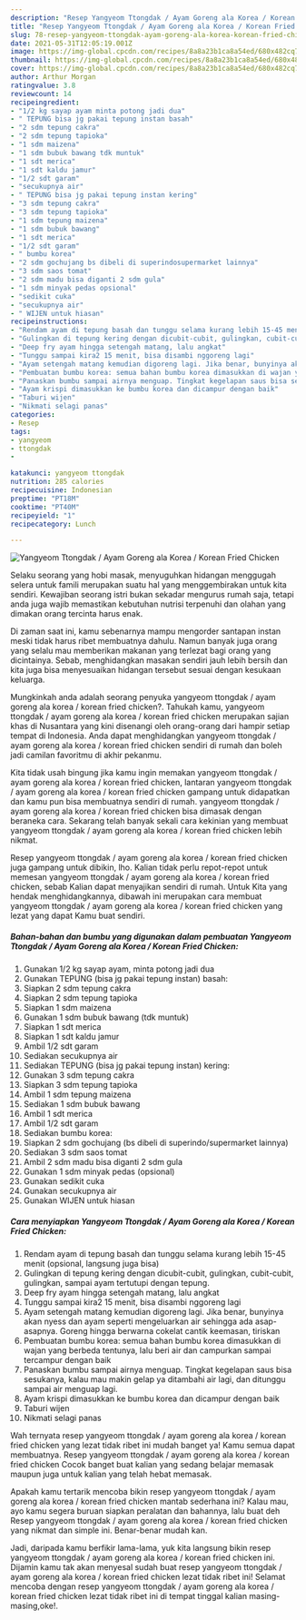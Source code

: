 ```yaml
---
description: "Resep Yangyeom Ttongdak / Ayam Goreng ala Korea / Korean Fried Chicken yang enak dan Mudah Dibuat"
title: "Resep Yangyeom Ttongdak / Ayam Goreng ala Korea / Korean Fried Chicken yang enak dan Mudah Dibuat"
slug: 78-resep-yangyeom-ttongdak-ayam-goreng-ala-korea-korean-fried-chicken-yang-enak-dan-mudah-dibuat
date: 2021-05-31T12:05:19.001Z
image: https://img-global.cpcdn.com/recipes/8a8a23b1ca8a54ed/680x482cq70/yangyeom-ttongdak-ayam-goreng-ala-korea-korean-fried-chicken-foto-resep-utama.jpg
thumbnail: https://img-global.cpcdn.com/recipes/8a8a23b1ca8a54ed/680x482cq70/yangyeom-ttongdak-ayam-goreng-ala-korea-korean-fried-chicken-foto-resep-utama.jpg
cover: https://img-global.cpcdn.com/recipes/8a8a23b1ca8a54ed/680x482cq70/yangyeom-ttongdak-ayam-goreng-ala-korea-korean-fried-chicken-foto-resep-utama.jpg
author: Arthur Morgan
ratingvalue: 3.8
reviewcount: 14
recipeingredient:
- "1/2 kg sayap ayam minta potong jadi dua"
- " TEPUNG bisa jg pakai tepung instan basah"
- "2 sdm tepung cakra"
- "2 sdm tepung tapioka"
- "1 sdm maizena"
- "1 sdm bubuk bawang tdk muntuk"
- "1 sdt merica"
- "1 sdt kaldu jamur"
- "1/2 sdt garam"
- "secukupnya air"
- " TEPUNG bisa jg pakai tepung instan kering"
- "3 sdm tepung cakra"
- "3 sdm tepung tapioka"
- "1 sdm tepung maizena"
- "1 sdm bubuk bawang"
- "1 sdt merica"
- "1/2 sdt garam"
- " bumbu korea"
- "2 sdm gochujang bs dibeli di superindosupermarket lainnya"
- "3 sdm saos tomat"
- "2 sdm madu bisa diganti 2 sdm gula"
- "1 sdm minyak pedas opsional"
- "sedikit cuka"
- "secukupnya air"
- " WIJEN untuk hiasan"
recipeinstructions:
- "Rendam ayam di tepung basah dan tunggu selama kurang lebih 15-45 menit (opsional, langsung juga bisa)"
- "Gulingkan di tepung kering dengan dicubit-cubit, gulingkan, cubit-cubit, gulingkan, sampai ayam tertutupi dengan tepung."
- "Deep fry ayam hingga setengah matang, lalu angkat"
- "Tunggu sampai kira2 15 menit, bisa disambi nggoreng lagi"
- "Ayam setengah matang kemudian digoreng lagi. Jika benar, bunyinya akan nyess dan ayam seperti mengeluarkan air sehingga ada asap-asapnya. Goreng hingga berwarna cokelat cantik keemasan, tiriskan"
- "Pembuatan bumbu korea: semua bahan bumbu korea dimasukkan di wajan yang berbeda tentunya, lalu beri air dan campurkan sampai tercampur dengan baik"
- "Panaskan bumbu sampai airnya menguap. Tingkat kegelapan saus bisa sesukanya, kalau mau makin gelap ya ditambahi air lagi, dan ditunggu sampai air menguap lagi."
- "Ayam krispi dimasukkan ke bumbu korea dan dicampur dengan baik"
- "Taburi wijen"
- "Nikmati selagi panas"
categories:
- Resep
tags:
- yangyeom
- ttongdak
- 

katakunci: yangyeom ttongdak  
nutrition: 285 calories
recipecuisine: Indonesian
preptime: "PT18M"
cooktime: "PT40M"
recipeyield: "1"
recipecategory: Lunch

---
```



![Yangyeom Ttongdak / Ayam Goreng ala Korea / Korean Fried Chicken](https://img-global.cpcdn.com/recipes/8a8a23b1ca8a54ed/680x482cq70/yangyeom-ttongdak-ayam-goreng-ala-korea-korean-fried-chicken-foto-resep-utama.jpg)

Selaku seorang yang hobi masak, menyuguhkan hidangan menggugah selera untuk famili merupakan suatu hal yang menggembirakan untuk kita sendiri. Kewajiban seorang istri bukan sekadar mengurus rumah saja, tetapi anda juga wajib memastikan kebutuhan nutrisi terpenuhi dan olahan yang dimakan orang tercinta harus enak.

Di zaman  saat ini, kamu sebenarnya mampu mengorder santapan instan meski tidak harus ribet membuatnya dahulu. Namun banyak juga orang yang selalu mau memberikan makanan yang terlezat bagi orang yang dicintainya. Sebab, menghidangkan masakan sendiri jauh lebih bersih dan kita juga bisa menyesuaikan hidangan tersebut sesuai dengan kesukaan keluarga. 



Mungkinkah anda adalah seorang penyuka yangyeom ttongdak / ayam goreng ala korea / korean fried chicken?. Tahukah kamu, yangyeom ttongdak / ayam goreng ala korea / korean fried chicken merupakan sajian khas di Nusantara yang kini disenangi oleh orang-orang dari hampir setiap tempat di Indonesia. Anda dapat menghidangkan yangyeom ttongdak / ayam goreng ala korea / korean fried chicken sendiri di rumah dan boleh jadi camilan favoritmu di akhir pekanmu.

Kita tidak usah bingung jika kamu ingin memakan yangyeom ttongdak / ayam goreng ala korea / korean fried chicken, lantaran yangyeom ttongdak / ayam goreng ala korea / korean fried chicken gampang untuk didapatkan dan kamu pun bisa membuatnya sendiri di rumah. yangyeom ttongdak / ayam goreng ala korea / korean fried chicken bisa dimasak dengan beraneka cara. Sekarang telah banyak sekali cara kekinian yang membuat yangyeom ttongdak / ayam goreng ala korea / korean fried chicken lebih nikmat.

Resep yangyeom ttongdak / ayam goreng ala korea / korean fried chicken juga gampang untuk dibikin, lho. Kalian tidak perlu repot-repot untuk memesan yangyeom ttongdak / ayam goreng ala korea / korean fried chicken, sebab Kalian dapat menyajikan sendiri di rumah. Untuk Kita yang hendak menghidangkannya, dibawah ini merupakan cara membuat yangyeom ttongdak / ayam goreng ala korea / korean fried chicken yang lezat yang dapat Kamu buat sendiri.

<!--inarticleads1-->

##### Bahan-bahan dan bumbu yang digunakan dalam pembuatan Yangyeom Ttongdak / Ayam Goreng ala Korea / Korean Fried Chicken:

1. Gunakan 1/2 kg sayap ayam, minta potong jadi dua
1. Gunakan  TEPUNG (bisa jg pakai tepung instan) basah:
1. Siapkan 2 sdm tepung cakra
1. Siapkan 2 sdm tepung tapioka
1. Siapkan 1 sdm maizena
1. Gunakan 1 sdm bubuk bawang (tdk muntuk)
1. Siapkan 1 sdt merica
1. Siapkan 1 sdt kaldu jamur
1. Ambil 1/2 sdt garam
1. Sediakan secukupnya air
1. Sediakan  TEPUNG (bisa jg pakai tepung instan) kering:
1. Gunakan 3 sdm tepung cakra
1. Siapkan 3 sdm tepung tapioka
1. Ambil 1 sdm tepung maizena
1. Sediakan 1 sdm bubuk bawang
1. Ambil 1 sdt merica
1. Ambil 1/2 sdt garam
1. Sediakan  bumbu korea:
1. Siapkan 2 sdm gochujang (bs dibeli di superindo/supermarket lainnya)
1. Sediakan 3 sdm saos tomat
1. Ambil 2 sdm madu bisa diganti 2 sdm gula
1. Gunakan 1 sdm minyak pedas (opsional)
1. Gunakan sedikit cuka
1. Gunakan secukupnya air
1. Gunakan  WIJEN untuk hiasan




<!--inarticleads2-->

##### Cara menyiapkan Yangyeom Ttongdak / Ayam Goreng ala Korea / Korean Fried Chicken:

1. Rendam ayam di tepung basah dan tunggu selama kurang lebih 15-45 menit (opsional, langsung juga bisa)
1. Gulingkan di tepung kering dengan dicubit-cubit, gulingkan, cubit-cubit, gulingkan, sampai ayam tertutupi dengan tepung.
1. Deep fry ayam hingga setengah matang, lalu angkat
1. Tunggu sampai kira2 15 menit, bisa disambi nggoreng lagi
1. Ayam setengah matang kemudian digoreng lagi. Jika benar, bunyinya akan nyess dan ayam seperti mengeluarkan air sehingga ada asap-asapnya. Goreng hingga berwarna cokelat cantik keemasan, tiriskan
1. Pembuatan bumbu korea: semua bahan bumbu korea dimasukkan di wajan yang berbeda tentunya, lalu beri air dan campurkan sampai tercampur dengan baik
1. Panaskan bumbu sampai airnya menguap. Tingkat kegelapan saus bisa sesukanya, kalau mau makin gelap ya ditambahi air lagi, dan ditunggu sampai air menguap lagi.
1. Ayam krispi dimasukkan ke bumbu korea dan dicampur dengan baik
1. Taburi wijen
1. Nikmati selagi panas




Wah ternyata resep yangyeom ttongdak / ayam goreng ala korea / korean fried chicken yang lezat tidak ribet ini mudah banget ya! Kamu semua dapat membuatnya. Resep yangyeom ttongdak / ayam goreng ala korea / korean fried chicken Cocok banget buat kalian yang sedang belajar memasak maupun juga untuk kalian yang telah hebat memasak.

Apakah kamu tertarik mencoba bikin resep yangyeom ttongdak / ayam goreng ala korea / korean fried chicken mantab sederhana ini? Kalau mau, ayo kamu segera buruan siapkan peralatan dan bahannya, lalu buat deh Resep yangyeom ttongdak / ayam goreng ala korea / korean fried chicken yang nikmat dan simple ini. Benar-benar mudah kan. 

Jadi, daripada kamu berfikir lama-lama, yuk kita langsung bikin resep yangyeom ttongdak / ayam goreng ala korea / korean fried chicken ini. Dijamin kamu tak akan menyesal sudah buat resep yangyeom ttongdak / ayam goreng ala korea / korean fried chicken lezat tidak ribet ini! Selamat mencoba dengan resep yangyeom ttongdak / ayam goreng ala korea / korean fried chicken lezat tidak ribet ini di tempat tinggal kalian masing-masing,oke!.

